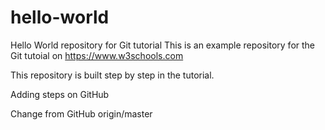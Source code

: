 # hello-world
Hello World repository for Git tutorial
This is an example repository for the Git tutoial on https://www.w3schools.com

This repository is built step by step in the tutorial.

Adding steps on GitHub

Change from GitHub origin/master
